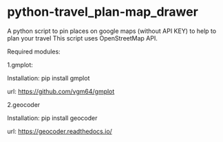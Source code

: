 # python-travel_plan-map_drawer
A python script to pin places on google maps (without API KEY) to help to plan your travel
This script uses OpenStreetMap API.

Required modules:

1.gmplot:

Installation: pip install gmplot

url: https://github.com/vgm64/gmplot

2.geocoder

Installation: pip install geocoder

url: https://geocoder.readthedocs.io/

